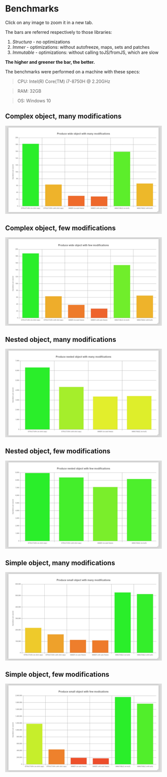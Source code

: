 # Benchmarks

Click on any image to zoom it in a new tab.

The bars are referred respectively to those libraries:

1) *Structura* - no optimizations
2) *Immer* - optimizations: without autofreeze, maps, sets and patches
3) *Immutable* - optimizations: without calling toJS/fromJS, which are slow

**The higher and greener the bar, the better.**

The benchmarks were performed on a machine with these specs:

>CPU: Intel(R) Core(TM) i7-8750H @ 2.20GHz

>RAM: 32GB 

>OS: Windows 10

## Complex object, many modifications

<a href="./benchmark/wide_many.chart.html" target="_blank">
<img src="/benchmark/wide_many.jpg" style="background:white;" />
</a>

## Complex object, few modifications

<a href="./benchmark/wide_few.chart.html" target="_blank">
<img src="/benchmark/wide_few.jpg" style="background:white;" />
</a>

## Nested object, many modifications

<a href="./benchmark/nested_many.chart.html" target="_blank">
<img src="/benchmark/nested_many.jpg" style="background:white;" />
</a>

## Nested object, few modifications

<a href="./benchmark/nested_few.chart.chart.html" target="_blank">
<img src="/benchmark/nested_few.jpg" style="background:white;" />
</a>

## Simple object, many modifications

<a href="./benchmark/small_many.chart.html" target="_blank">
<img src="/benchmark/small_many.jpg" style="background:white;" />
</a>

## Simple object, few modifications

<a href="./benchmark/small_few.chart.html" target="_blank">
<img src="/benchmark/small_few.jpg" style="background:white;" />
</a>